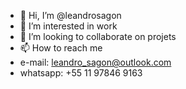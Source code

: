 - 👋 Hi, I’m @leandrosagon
- 👀 I’m interested in work 
- 💞️ I’m looking to collaborate on projets
- 📫 How to reach me
- e-mail: leandro_sagon@outlook.com
- whatsapp: +55 11 97846 9163

<!---
leandrosagon/leandrosagon is a ✨ special ✨ repository because its `README.md` (this file) appears on your GitHub profile.
You can click the Preview link to take a look at your changes.
--->
